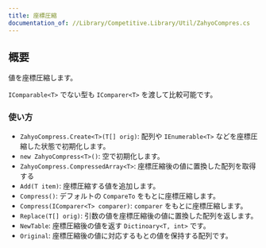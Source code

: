 ```yaml
---
title: 座標圧縮
documentation_of: //Library/Competitive.Library/Util/ZahyoCompres.cs
---
```


## 概要

値を座標圧縮します。

`IComparable<T>` でない型も `IComparer<T>` を渡して比較可能です。

### 使い方

- `ZahyoCompress.Create<T>(T[] orig)`: 配列や `IEnumerable<T>` などを座標圧縮した状態で初期化します。
- `new ZahyoCompress<T>()`: 空で初期化します。
- `ZahyoCompress.CompressedArray<T>`: 座標圧縮後の値に置換した配列を取得する
- `Add(T item)`: 座標圧縮する値を追加します。
- `Compress()`: デフォルトの `CompareTo` をもとに座標圧縮します。
- `Compress(IComparer<T> comparer)`: `comparer` をもとに座標圧縮します。
- `Replace(T[] orig)`: 引数の値を座標圧縮後の値に置換した配列を返します。
- `NewTable`: 座標圧縮後の値を返す `Dictinoary<T, int>` です。
- `Original`: 座標圧縮後の値に対応するもとの値を保持する配列です。